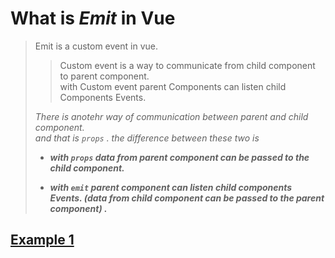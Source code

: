 # What is _Emit_ in Vue

> Emit is a custom event in vue.
>
> > Custom event is a way to communicate from child component to parent component.  
> > with Custom event parent Components can listen child Components Events.
>
> _There is anotehr way of communication between parent and child component.  
> and that is `props` . the difference between these two is_
>
> - _**with `props` data from parent component can be passed to the child component.**_
>
> - _**with `emit` parent component can listen child components Events. (data from child component can be passed to the parent component) .**_

## [Example 1](VUE-emit.md)
